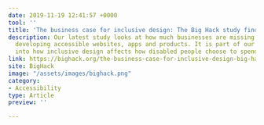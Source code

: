```yaml
---
date: 2019-11-19 12:41:57 +0000
tool: ''
title: 'The business case for inclusive design: The Big Hack study findings'
description: Our latest study looks at how much businesses are missing out by not
  developing accessible websites, apps and products. It is part of our broader research
  into how inclusive design affects how disabled people choose to spend their money.
link: https://bighack.org/the-business-case-for-inclusive-design-big-hack-study-research-digital-accessibility/
site: BigHack
image: "/assets/images/bighack.png"
category:
- Accessibility
type: Article
preview: ''

---
```

